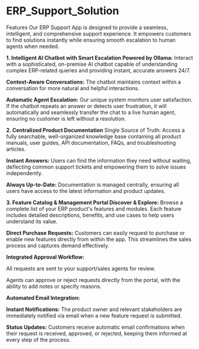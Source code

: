 # ERP_Support_Solution

Features
Our ERP Support App is designed to provide a seamless, intelligent, and comprehensive support experience. It empowers customers to find solutions instantly while ensuring smooth escalation to human agents when needed.

**1. Intelligent AI Chatbot with Smart Escalation Powered by Ollama:** Interact with a sophisticated, on-premise AI chatbot capable of understanding complex ERP-related queries and providing instant, accurate answers 24/7.

**Context-Aware Conversations:** The chatbot maintains context within a conversation for more natural and helpful interactions.

**Automatic Agent Escalation:** Our unique system monitors user satisfaction. If the chatbot repeats an answer or detects user frustration, it will automatically and seamlessly transfer the chat to a live human agent, ensuring no customer is left without a resolution.

**2. Centralized Product Documentation**
Single Source of Truth: Access a fully searchable, well-organized knowledge base containing all product manuals, user guides, API documentation, FAQs, and troubleshooting articles.

**Instant Answers:** Users can find the information they need without waiting, deflecting common support tickets and empowering them to solve issues independently.

**Always Up-to-Date:** Documentation is managed centrally, ensuring all users have access to the latest information and product updates.

**3. Feature Catalog & Management Portal
Discover & Explore:** Browse a complete list of your ERP product's features and modules. Each feature includes detailed descriptions, benefits, and use cases to help users understand its value.

**Direct Purchase Requests:** Customers can easily request to purchase or enable new features directly from within the app. This streamlines the sales process and captures demand effectively.

**Integrated Approval Workflow:**

All requests are sent to your support/sales agents for review.

Agents can approve or reject requests directly from the portal, with the ability to add notes or specify reasons.

**Automated Email Integration:**

**Instant Notifications:** The product owner and relevant stakeholders are immediately notified via email when a new feature request is submitted.

**Status Updates:** Customers receive automatic email confirmations when their request is received, approved, or rejected, keeping them informed at every step of the process.
